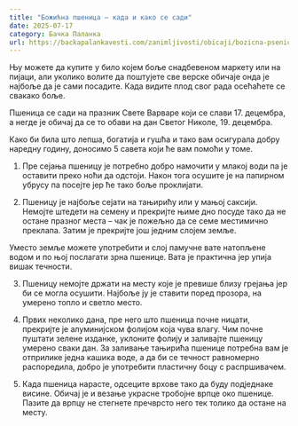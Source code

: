 ```yaml
---
title: "Божићна пшеница – када и како се сади"
date: 2025-07-17
category: Бачка Паланка
url: https://backapalankavesti.com/zanimljivosti/obicaji/bozicna-psenica-kada-i-kako-se-sadi2/
---
```


Њу можете да купите у било којем боље снадбевеном маркету или на пијаци, али уколико волите да поштујете све верске обичаје онда је најбоље да је сами посадите. Када видите плод свог рада осећаћете се свакако боље.

Пшеница се сади на празник Свете Варваре који се слави 17. децембра, а негде је обичај да се то обави на дан Светог Николе, 19. децембра.

Како би била што лепша, богатија и гушћа и тако вам осигурала добру наредну годину, доносимо 5 савета који ће вам помоћи у томе.

1. Пре сејања пшеницу је потребно добро намочити у млакој води па је оставити преко ноћи да одстоји. Након тога осушите је на папирном убрусу па посејте јер ће тако боље проклијати.

2. Пшеницу је најбоље сејати на тањирићу или у мањој саксији. Немојте штедети на семену и прекријте њиме дно посуде тако да не остане празног места – чак је пожељно да се семе местимично преклапа. Затим је прекријте још једним слојем земље.

Уместо земље можете употребити и слој памучне вате натопљене водом и по њој послагати зрна пшенице. Вата је практична јер упија вишак течности.

3. Пшеницу немојте држати на месту које је превише близу грејања јер би се могла осушити. Најбоље ју је ставити поред прозора, на умерено топло и светло место.

4. Првих неколико дана, пре него што пшеница почне ницати, прекријте је алуминијском фолијом која чува влагу. Чим почне пуштати зелене изданке, уклоните фолију и заливајте пшеницу умерено сваки дан. За заливање тањирића пшенице потребна вам је отприлике једна кашика воде, а да би се течност равномерно распоредила, добро је употребити пластичну боцу с распршивачем.

5. Када пшеница нарасте, одсеците врхове тако да буду подједнаке висине. Обичај је и везање украсне тробојне врпце око пшенице. Пазите да врпцу не стегнете пречврсто него тек толико да остане на месту.

